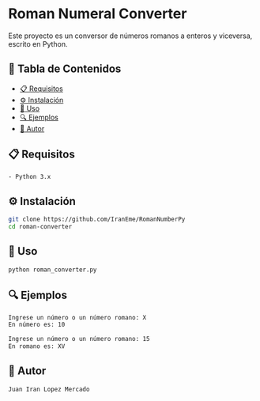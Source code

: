 # Roman Numeral Converter

Este proyecto es un conversor de números romanos a enteros y viceversa, escrito en Python.

## 📌 Tabla de Contenidos
- [📋 Requisitos](#-requisitos)
- [⚙️ Instalación](#️-instalación)
- [🚀 Uso](#-uso)
- [🔍 Ejemplos](#-ejemplos)
- [👤 Autor](#-autor)

## 📋 Requisitos
```txt
- Python 3.x
```

## ⚙️ Instalación
```sh
git clone https://github.com/IranEme/RomanNumberPy
cd roman-converter
```

## 🚀 Uso
```sh
python roman_converter.py
```

## 🔍 Ejemplos
```sh
Ingrese un número o un número romano: X
En número es: 10
```
```sh
Ingrese un número o un número romano: 15
En romano es: XV
```

## 👤 Autor
```txt
Juan Iran Lopez Mercado
```

